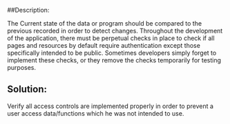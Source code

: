##Description:

The Current state of the data or program should be compared to the previous recorded in order to detect changes.
Throughout the development of the application, there must be perpetual checks in place to check if all 
pages and resources by default require authentication except those specifically intended to be public.
Sometimes developers simply forget to implement these checks, or they remove the checks temporarily 
for testing purposes. 

## Solution:

Verify all access controls are implemented properly in order to prevent a user access data/functions which 
he was not intended to use.
